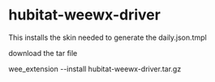 # hubitat-weewx-driver
This installs the skin needed to generate the daily.json.tmpl

download the tar file

wee_extension --install hubitat-weewx-driver.tar.gz
